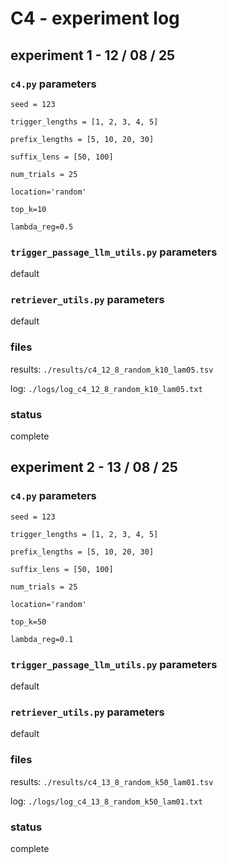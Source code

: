 # C4 - experiment log

## experiment 1 - 12 / 08 / 25

### `c4.py` parameters

`seed = 123`

`trigger_lengths = [1, 2, 3, 4, 5]`

`prefix_lengths = [5, 10, 20, 30]`

`suffix_lens = [50, 100]`

`num_trials = 25`

`location='random'`

`top_k=10`

`lambda_reg=0.5`

### `trigger_passage_llm_utils.py` parameters

default

### `retriever_utils.py` parameters

default

### files

results: `./results/c4_12_8_random_k10_lam05.tsv`

log: `./logs/log_c4_12_8_random_k10_lam05.txt`

### status

complete

## experiment 2 - 13 / 08 / 25

### `c4.py` parameters

`seed = 123`

`trigger_lengths = [1, 2, 3, 4, 5]`

`prefix_lengths = [5, 10, 20, 30]`

`suffix_lens = [50, 100]`

`num_trials = 25`

`location='random'`

`top_k=50`

`lambda_reg=0.1`

### `trigger_passage_llm_utils.py` parameters

default

### `retriever_utils.py` parameters

default

### files

results: `./results/c4_13_8_random_k50_lam01.tsv`

log: `./logs/log_c4_13_8_random_k50_lam01.txt`

### status

complete
